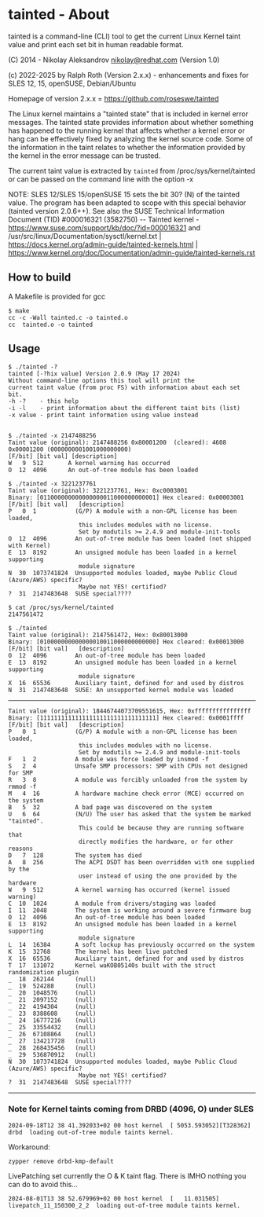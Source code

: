 # tainted - About

tainted is a command-line (CLI) tool to get the current Linux Kernel taint value and print each set bit in human readable format.

(C) 2014 - Nikolay Aleksandrov <nikolay@redhat.com> (Version 1.0)

(c) 2022-2025 by Ralph Roth (Version 2.x.x) - enhancements and fixes for SLES 12, 15, openSUSE, Debian/Ubuntu

Homepage of version 2.x.x = <https://github.com/roseswe/tainted>

The Linux kernel maintains a "tainted state" that is included in kernel error messages. The tainted state provides information about whether something has happened to the running kernel that affects whether a kernel error or hang can be effectively fixed by analyzing the kernel source code. Some of the information in the taint relates to whether the information provided by the kernel in the error message can be trusted.

The current taint value is extracted by `tainted` from /proc/sys/kernel/tainted or can be passed on the command line with the option -x

NOTE: SLES 12/SLES 15/openSUSE 15 sets the bit 30? (N) of the tainted value. The program has been adapted to scope with this special behavior (tainted version 2.0.6++). See also the SUSE Technical Information Document (TID) #000016321 (3582750) -- Tainted kernel - <https://www.suse.com/support/kb/doc/?id=000016321> and /usr/src/linux/Documentation/sysctl/kernel.txt | <https://docs.kernel.org/admin-guide/tainted-kernels.html> | <https://www.kernel.org/doc/Documentation/admin-guide/tainted-kernels.rst>

## How to build

A Makefile is provided for gcc

    $ make
    cc -c -Wall tainted.c -o tainted.o
    cc  tainted.o -o tainted

## Usage

    $ ./tainted -?
    tainted [-?hix value] Version 2.0.9 (May 17 2024)
    Without command-line options this tool will print the
    current taint value (from proc FS) with information about each set bit.
    -h -?    - this help
    -i -l    - print information about the different taint bits (list)
    -x value - print taint information using value instead


    $ ./tainted -x 2147488256
    Taint value (original): 2147488256 0x80001200  (cleared): 4608 0x00001200 (0000000001001000000000)
    [F/bit] [bit val] [description]
    W   9  512       A kernel warning has occurred
    O  12  4096      An out-of-tree module has been loaded

    $ ./tainted -x 3221237761
    Taint value (original): 3221237761, Hex: 0xc0003001
    Binary: [011000000000000000011000000000001] Hex cleared: 0x00003001
    [F/bit] [bit val]   [description]
    P   0  1           (G/P) A module with a non-GPL license has been loaded,
                        this includes modules with no license.
                        Set by modutils >= 2.4.9 and module-init-tools
    O  12  4096        An out-of-tree module has been loaded (not shipped with Kernel)
    E  13  8192        An unsigned module has been loaded in a kernel supporting
                        module signature
    N  30  1073741824  Unsupported modules loaded, maybe Public Cloud (Azure/AWS) specific?
                        Maybe not YES! certified?
    ?  31  2147483648  SUSE special????

    $ cat /proc/sys/kernel/tainted
    2147561472

    $ ./tainted
    Taint value (original): 2147561472, Hex: 0x80013000
    Binary: [010000000000000010011000000000000] Hex cleared: 0x00013000
    [F/bit] [bit val]   [description]
    O  12  4096        An out-of-tree module has been loaded
    E  13  8192        An unsigned module has been loaded in a kernel supporting
                        module signature
    X  16  65536       Auxiliary taint, defined for and used by distros
    N  31  2147483648  SUSE: An unsupported kernel module was loaded

-----------------------------------------------------------------------------

    Taint value (original): 18446744073709551615, Hex: 0xffffffffffffffff
    Binary: [111111111111111111111111111111111] Hex cleared: 0x0001ffff
    [F/bit] [bit val]   [description]
    P   0  1           (G/P) A module with a non-GPL license has been loaded,
                        this includes modules with no license.
                        Set by modutils >= 2.4.9 and module-init-tools
    F   1  2           A module was force loaded by insmod -f
    S   2  4           Unsafe SMP processors: SMP with CPUs not designed for SMP
    R   3  8           A module was forcibly unloaded from the system by rmmod -f
    M   4  16          A hardware machine check error (MCE) occurred on the system
    B   5  32          A bad page was discovered on the system
    U   6  64          (N/U) The user has asked that the system be marked "tainted".
                        This could be because they are running software that
                        directly modifies the hardware, or for other reasons
    D   7  128         The system has died
    A   8  256         The ACPI DSDT has been overridden with one supplied by the
                        user instead of using the one provided by the hardware
    W   9  512         A kernel warning has occurred (kernel issued warning)
    C  10  1024        A module from drivers/staging was loaded
    I  11  2048        The system is working around a severe firmware bug
    O  12  4096        An out-of-tree module has been loaded
    E  13  8192        An unsigned module has been loaded in a kernel supporting
                        module signature
    L  14  16384       A soft lockup has previously occurred on the system
    K  15  32768       The kernel has been live patched
    X  16  65536       Auxiliary taint, defined for and used by distros
    T  17  131072      Kernel waKOB05140s built with the struct randomization plugin
    _  18  262144      (null)
    _  19  524288      (null)
    _  20  1048576     (null)
    _  21  2097152     (null)
    _  22  4194304     (null)
    _  23  8388608     (null)
    _  24  16777216    (null)
    _  25  33554432    (null)
    _  26  67108864    (null)
    _  27  134217728   (null)
    _  28  268435456   (null)
    _  29  536870912   (null)
    N  30  1073741824  Unsupported modules loaded, maybe Public Cloud (Azure/AWS) specific?
                        Maybe not YES! certified?
    ?  31  2147483648  SUSE special????

-----------------------------------------------------------------------------

### Note for Kernel taints coming from DRBD (4096, O) under SLES

    2024-09-18T12 38 41.392033+02 00 host kernel  [ 5053.593052][T328362] drbd  loading out-of-tree module taints kernel.

Workaround:

    zypper remove drbd-kmp-default

LivePatching set currently the O & K taint flag. There is IMHO nothing you can do to avoid this...

    2024-08-01T13 38 52.679969+02 00 host kernel  [   11.031505] livepatch_11_150300_2_2  loading out-of-tree module taints kernel.

<!--
$Id: README.md,v 1.7 2024/09/18 14:12:06 ralph Exp $
vim:set fileencoding=utf8 fileformat=unix filetype=text tabstop=2 expandtab:
 -->
